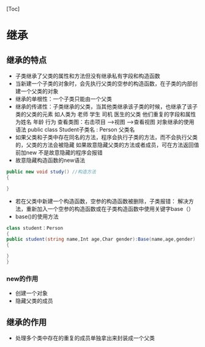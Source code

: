 [Toc]
# 继承
## 继承的特点
* 子类继承了父类的属性和方法但没有继承私有字段和构造函数
* 当新建一个子类的对象时，会先执行父类的空参的构造函数，在子类的内部创建一个父类的对象
* 继承的单根性：一个子类只能由一个父类
* 继承的传递性：子类继承的父类，当其他类继承该子类的时候，也继承了该子类的父类的元素
如人类为
老师  学生 司机 医生的父类 他们重复的字段和属性为姓名 年龄 行为
查看类图：右击项目 -->视图 -->查看视图
对象继承的使用
语法
public class Student子类名 :   Person 父类名 
* 如果父类和子类中存在同名的方法，程序会执行子类的方法，而不会执行父类的，父类的方法会被隐藏
如果故意隐藏父类的方法或者成员，可在方法返回值前加new  不是故意隐藏的程序会报错
* 故意隐藏构造函数的new语法

``` c#
public new void study() //构造方法
{

}
```
* 若在父类中新建一个构造函数，空参的构造函数被删除，子类报错：
解决方法，重新加入一个空参的构造函数或在子类构造函数中使用关键字base（）
* base()的使用方法
``` c#
class student：Person
{
public student(string name,Int age,Char gender):Base(name,age,gender)
{

}
}
```
### new的作用
* 创建一个对象
* 隐藏父类的成员

## 继承的作用
* 处理多个类中存在的重复的成员单独拿出来封装成一个父类


